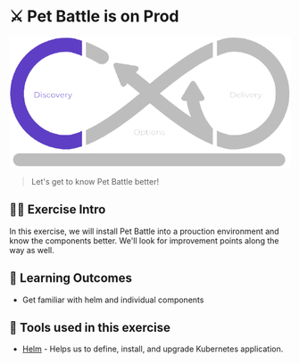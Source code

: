 # ⚔️ Pet Battle is on Prod
![thumbnail](../images/discovery.png)
> Let's get to know Pet Battle better!
## 👨‍🍳 Exercise Intro
In this exercise, we will install Pet Battle into a prouction environment and know the components better. We'll look for improvement points along the way as well.

## 🔮 Learning Outcomes
* Get familiar with helm and individual components

## 🔨 Tools used in this exercise
* <span style="color:blue;">[Helm](https://helm.sh/)</span> - Helps us to define, install, and upgrade Kubernetes application.